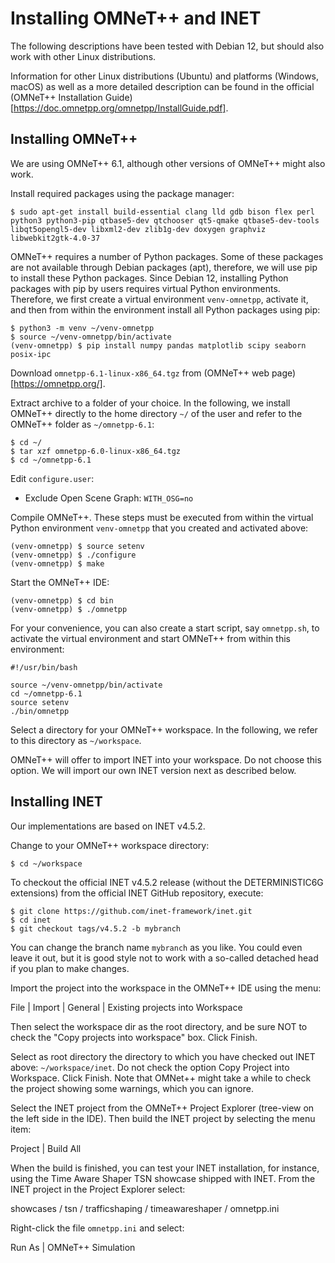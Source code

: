 # Installing OMNeT++ and INET

The following descriptions have been tested with Debian 12, but should also work with other Linux distributions.

Information for other Linux distributions (Ubuntu) and platforms (Windows, macOS) as well as a more detailed description
can be found in the official (OMNeT++ Installation Guide)[https://doc.omnetpp.org/omnetpp/InstallGuide.pdf].

## Installing OMNeT++

We are using OMNeT++ 6.1, although other versions of OMNeT++ might also work.

Install required packages using the package manager:

```
$ sudo apt-get install build-essential clang lld gdb bison flex perl python3 python3-pip qtbase5-dev qtchooser qt5-qmake qtbase5-dev-tools libqt5opengl5-dev libxml2-dev zlib1g-dev doxygen graphviz libwebkit2gtk-4.0-37
```

OMNeT++ requires a number of Python packages. Some of these packages are not available through Debian packages (apt),
therefore, we will use pip to install these Python packages. Since Debian 12, installing Python packages with pip by
users requires virtual Python environments. Therefore, we first create a virtual environment `venv-omnetpp`, activate
it, and then from within the environment install all Python packages using pip:

```
$ python3 -m venv ~/venv-omnetpp
$ source ~/venv-omnetpp/bin/activate
(venv-omnetpp) $ pip install numpy pandas matplotlib scipy seaborn posix-ipc
```

Download `omnetpp-6.1-linux-x86_64.tgz` from (OMNeT++ web page)[https://omnetpp.org/].

Extract archive to a folder of your choice. In the following, we install OMNeT++ directly to the home directory `~/` of
the user and refer to the OMNeT++ folder as `~/omnetpp-6.1`:

```
$ cd ~/
$ tar xzf omnetpp-6.0-linux-x86_64.tgz
$ cd ~/omnetpp-6.1
```

Edit `configure.user`:

* Exclude Open Scene Graph: `WITH_OSG=no`

Compile OMNeT++. These steps must be executed from within the virtual Python environment `venv-omnetpp` that you created
and activated above:

```
(venv-omnetpp) $ source setenv
(venv-omnetpp) $ ./configure
(venv-omnetpp) $ make
```

Start the OMNeT++ IDE:

```
(venv-omnetpp) $ cd bin 
(venv-omnetpp) $ ./omnetpp
```

For your convenience, you can also create a start script, say `omnetpp.sh`, to activate the virtual environment and
start OMNeT++ from within this environment:

```
#!/usr/bin/bash

source ~/venv-omnetpp/bin/activate
cd ~/omnetpp-6.1
source setenv
./bin/omnetpp
```

Select a directory for your OMNeT++ workspace. In the following, we refer to this directory as `~/workspace`.

OMNeT++ will offer to import INET into your workspace. Do not choose this option. We will import our own INET version
next as described below.

## Installing INET

Our implementations are based on INET v4.5.2.

Change to your OMNeT++ workspace directory:

```
$ cd ~/workspace
```

To checkout the official INET v4.5.2 release (without the DETERMINISTIC6G extensions) from the official INET GitHub
repository, execute:

```
$ git clone https://github.com/inet-framework/inet.git
$ cd inet
$ git checkout tags/v4.5.2 -b mybranch
```

You can change the branch name `mybranch` as you like. You could even leave it out, but it is good style not to work
with a so-called detached head if you plan to make changes.

Import the project into the workspace in the OMNeT++ IDE using the menu: 

File | Import | General | Existing projects into Workspace

Then select the workspace dir as the root directory, and be sure NOT to check the
"Copy projects into workspace" box. Click Finish.

Select as root directory the directory to which you have checked out INET above: `~/workspace/inet`. Do not check the
option Copy Project into Workspace. Click Finish. Note that OMNet++ might take a while to check the project showing some
warnings, which you can ignore.

Select the INET project from the OMNeT++ Project Explorer (tree-view on the left side in the IDE). Then build the INET
project by selecting the menu item:

Project | Build All

When the build is finished, you can test your INET installation, for instance, using the Time Aware Shaper TSN showcase
shipped with INET. From the INET project in the Project Explorer select:

showcases / tsn / trafficshaping / timeawareshaper / omnetpp.ini

Right-click the file `omnetpp.ini` and select:

Run As | OMNeT++ Simulation
